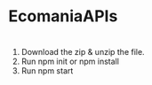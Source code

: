 # EcomaniaAPIs
#  
1. Download the zip & unzip the file.
2. Run npm init or npm install
3. Run npm start
